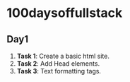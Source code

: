 # 100daysoffullstack


## Day1

1. **Task 1**: Create a basic html site.
2. **Task 2**: Add Head elements.
3. **Task 3**: Text formatting tags.
